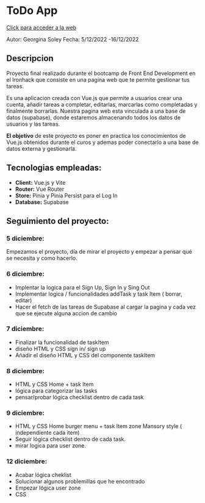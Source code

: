 # [](https://github.com/zantonz/final-project/blob/master/README.md)ToDo App

[Click para acceder a la web](https://todo-zantonz.vercel.app/)

Autor: Georgina Soley
Fecha: 5/12/2022 -16/12/2022

## Descripcion

Proyecto final realizado durante el bootcamp de Front End Development en el Ironhack que consiste en una pagina web que te permite gestionar tus tareas.

Es una aplicacion creada con Vue.js que permite a usuarios crear una cuenta, añadir tareas a completar, editarlas, marcarlas como completadas y finalmente borrarlas. Nuestra pagina web esta vinculada a una base de datos (supabase), donde estaremos almacenando todos los datos de usuarios y las tareas.

**El objetivo** de este proyecto es poner en practica los conocimientos de Vue.js obtenidos durante el curos y ademas poder conectarlo a una base de datos externa y gestionarla.

## Tecnologias empleadas:

- **Client:** Vue.js y Vite
- **Router:** Vue Router
- **Store:** Pinia y Pinia Persist para el Log In
- **Database:** Supabase

## Seguimiento del proyecto:

### 5 diciembre:

Empezamos el proyecto, día de mirar el proyecto y empezar a pensar qué se necesita y como hacerlo.

### 6 diciembre:

- Implentar la logica para el Sign Up, Sign In y Sing Out
- Implementar logica / funcionalidades addTask y task Item ( borrar, editar)
- Hacer el fetch de las tareas de Supabase al cargar la pagina y cada vez que se ejecute alguna accion de cambio

### 7 diciembre:

- Finalizar la funcionalidad de taskItem
- diseño HTML y CSS sign in/ sign up
- Añadir el diseño HTML y CSS del componente taskItem

### 8 diciembre:

- HTML y CSS Home + task Item
- lógica para categorizar las tasks
- pensar/probar lógica checklist dentro de cada task

### 9 diciembre:

- HTML y CSS Home burger menu + task Item zone Mansory style ( independiente cada item)
- Seguir lógica checklist dentro de cada task.
- mirar logica para user zone.

### 12 diciembre:

- Acabar lógica cheklist
- Solucionar algunos problemillas que he encontrado
- Empezar lógica user zone
- CSS
